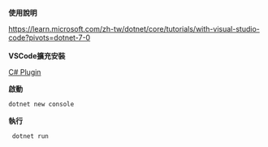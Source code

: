 **使用說明**

<https://learn.microsoft.com/zh-tw/dotnet/core/tutorials/with-visual-studio-code?pivots=dotnet-7-0>\
\
**VSCode擴充安裝**

[C# Plugin](https://marketplace.visualstudio.com/items?itemName=ms-dotnettools.csharp)

**啟動**

```bash
dotnet new console
```

**執行**

```bash
 dotnet run
```

